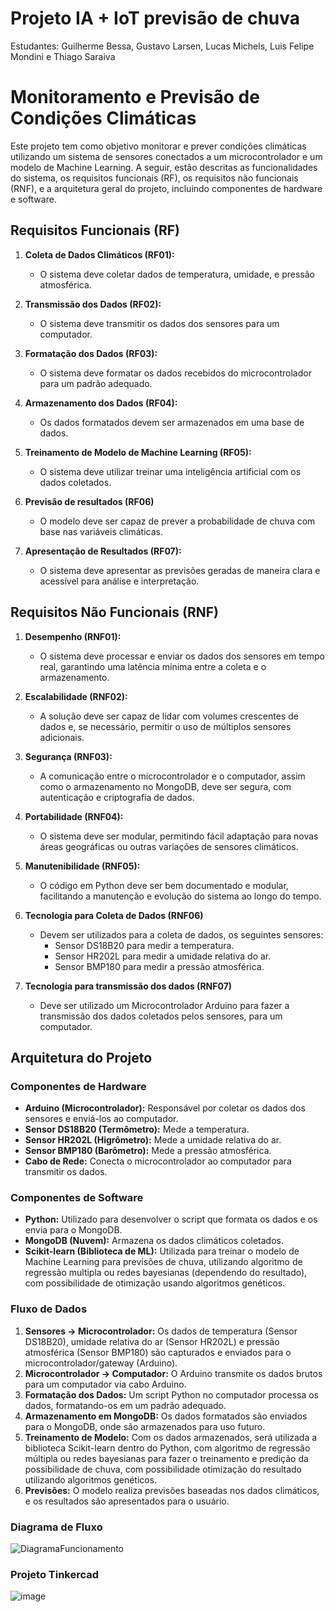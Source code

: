 # Projeto IA + IoT previsão de chuva

Estudantes: Guilherme Bessa, Gustavo Larsen, Lucas Michels, Luis Felipe Mondini e Thiago Saraiva

# Monitoramento e Previsão de Condições Climáticas

Este projeto tem como objetivo monitorar e prever condições climáticas utilizando um sistema de sensores conectados a um microcontrolador e um modelo de Machine Learning. A seguir, estão descritas as funcionalidades do sistema, os requisitos funcionais (RF), os requisitos não funcionais (RNF), e a arquitetura geral do projeto, incluindo componentes de hardware e software.

## Requisitos Funcionais (RF)

1. **Coleta de Dados Climáticos (RF01):**
   - O sistema deve coletar dados de temperatura, umidade, e pressão atmosférica.

2. **Transmissão dos Dados (RF02):**
   - O sistema deve transmitir os dados dos sensores para um computador.

3. **Formatação dos Dados (RF03):**
   - O sistema deve formatar os dados recebidos do microcontrolador para um padrão adequado.

4. **Armazenamento dos Dados (RF04):**
   - Os dados formatados devem ser armazenados em uma base de dados.

5. **Treinamento de Modelo de Machine Learning (RF05):**
   - O sistema deve utilizar treinar uma inteligência artificial com os dados coletados.

6. **Previsão de resultados (RF06)**
   - O modelo deve ser capaz de prever a probabilidade de chuva com base nas variáveis climáticas.

7. **Apresentação de Resultados (RF07):**
   - O sistema deve apresentar as previsões geradas de maneira clara e acessível para análise e interpretação.

## Requisitos Não Funcionais (RNF)

1. **Desempenho (RNF01):**
   - O sistema deve processar e enviar os dados dos sensores em tempo real, garantindo uma latência mínima entre a coleta e o armazenamento.

2. **Escalabilidade (RNF02):**
   - A solução deve ser capaz de lidar com volumes crescentes de dados e, se necessário, permitir o uso de múltiplos sensores adicionais.

3. **Segurança (RNF03):**
   - A comunicação entre o microcontrolador e o computador, assim como o armazenamento no MongoDB, deve ser segura, com autenticação e criptografia de dados.

4. **Portabilidade (RNF04):**
   - O sistema deve ser modular, permitindo fácil adaptação para novas áreas geográficas ou outras variações de sensores climáticos.

5. **Manutenibilidade (RNF05):**
   - O código em Python deve ser bem documentado e modular, facilitando a manutenção e evolução do sistema ao longo do tempo.

6. **Tecnologia para Coleta de Dados (RNF06)**
   - Devem ser utilizados para a coleta de dados, os seguintes sensores:
     - Sensor DS18B20 para medir a temperatura.
     - Sensor HR202L para medir a umidade relativa do ar.
     - Sensor BMP180 para medir a pressão atmosférica.

7. **Tecnologia para transmissão dos dados (RNF07)**
   - Deve ser utilizado um Microcontrolador Arduino para fazer a transmissão dos dados coletados pelos sensores, para um computador.
     
## Arquitetura do Projeto

### Componentes de Hardware

- **Arduino (Microcontrolador):** Responsável por coletar os dados dos sensores e enviá-los ao computador.
- **Sensor DS18B20 (Termômetro):** Mede a temperatura.
- **Sensor HR202L (Higrômetro):** Mede a umidade relativa do ar.
- **Sensor BMP180 (Barômetro):** Mede a pressão atmosférica.
- **Cabo de Rede:** Conecta o microcontrolador ao computador para transmitir os dados.

### Componentes de Software

- **Python:** Utilizado para desenvolver o script que formata os dados e os envia para o MongoDB.
- **MongoDB (Nuvem):** Armazena os dados climáticos coletados.
- **Scikit-learn (Biblioteca de ML):** Utilizada para treinar o modelo de Machine Learning para previsões de chuva, utilizando algoritmo de regressão multipla ou redes bayesianas (dependendo do resultado), com possibilidade de otimização usando algoritmos genéticos.

### Fluxo de Dados

1. **Sensores -> Microcontrolador:** Os dados de temperatura (Sensor DS18B20), umidade relativa do ar (Sensor HR202L) e pressão atmosférica (Sensor BMP180) são capturados e enviados para o microcontrolador/gateway (Arduino).
2. **Microcontrolador -> Computador:** O Arduino transmite os dados brutos para um computador via cabo Arduino.
3. **Formatação dos Dados:** Um script Python no computador processa os dados, formatando-os em um padrão adequado.
4. **Armazenamento em MongoDB:** Os dados formatados são enviados para o MongoDB, onde são armazenados para uso futuro.
5. **Treinamento de Modelo:** Com os dados armazenados, será utilizada a biblioteca Scikit-learn dentro do Python, com algoritmo de regressão múltipla ou redes bayesianas para fazer o treinamento e predição da possibilidade de chuva, com possibilidade otimização do resultado utilizando algoritmos genéticos.
6. **Previsões:** O modelo realiza previsões baseadas nos dados climáticos, e os resultados são apresentados para o usuário.

### Diagrama de Fluxo

![DiagramaFuncionamento](https://github.com/user-attachments/assets/4b7f3706-c5ce-4da1-b671-c505a3a47444)

### Projeto Tinkercad

![image](https://github.com/user-attachments/assets/13e91e94-5fc9-459a-a013-fd5a83333a7b)


